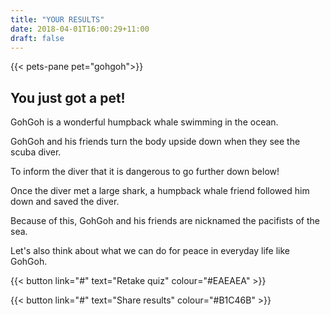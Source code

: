 ```yaml
---
title: "YOUR RESULTS"
date: 2018-04-01T16:00:29+11:00
draft: false
---
```


{{< pets-pane pet="gohgoh">}}

You just got a pet!
---

GohGoh is a wonderful humpback whale swimming in the ocean. 

GohGoh and his friends turn the body upside down when they see the scuba diver. 

To inform the diver that it is dangerous to go further down below! 

Once the diver met a large shark, a humpback whale friend followed him down and saved the diver. 

Because of this, GohGoh and his friends are nicknamed the pacifists of the sea. 

Let's also think about what we can do for peace in everyday life like GohGoh.


{{< button link="#" text="Retake quiz" colour="#EAEAEA" >}}

{{< button link="#" text="Share results" colour="#B1C46B" >}}

